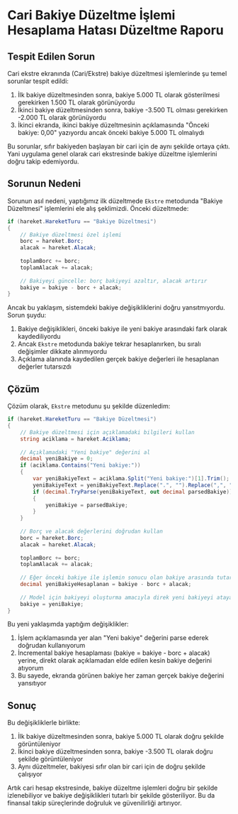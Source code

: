 # Cari Bakiye Düzeltme İşlemi Hesaplama Hatası Düzeltme Raporu

## Tespit Edilen Sorun

Cari ekstre ekranında (Cari/Ekstre) bakiye düzeltmesi işlemlerinde şu temel sorunlar tespit edildi:

1. İlk bakiye düzeltmesinden sonra, bakiye 5.000 TL olarak gösterilmesi gerekirken 1.500 TL olarak görünüyordu
2. İkinci bakiye düzeltmesinden sonra, bakiye -3.500 TL olması gerekirken -2.000 TL olarak görünüyordu
3. İkinci ekranda, ikinci bakiye düzeltmesinin açıklamasında "Önceki bakiye: 0,00" yazıyordu ancak önceki bakiye 5.000 TL olmalıydı

Bu sorunlar, sıfır bakiyeden başlayan bir cari için de aynı şekilde ortaya çıktı. Yani uygulama genel olarak cari ekstresinde bakiye düzeltme işlemlerini doğru takip edemiyordu.

## Sorunun Nedeni

Sorunun asıl nedeni, yaptığımız ilk düzeltmede `Ekstre` metodunda "Bakiye Düzeltmesi" işlemlerini ele alış şeklimizdi. Önceki düzeltmede:

```csharp
if (hareket.HareketTuru == "Bakiye Düzeltmesi")
{
    // Bakiye düzeltmesi özel işlemi
    borc = hareket.Borc;
    alacak = hareket.Alacak;
    
    toplamBorc += borc;
    toplamAlacak += alacak;
    
    // Bakiyeyi güncelle: borç bakiyeyi azaltır, alacak artırır
    bakiye = bakiye - borc + alacak;
}
```

Ancak bu yaklaşım, sistemdeki bakiye değişikliklerini doğru yansıtmıyordu. Sorun şuydu:

1. Bakiye değişiklikleri, önceki bakiye ile yeni bakiye arasındaki fark olarak kaydediliyordu
2. Ancak `Ekstre` metodunda bakiye tekrar hesaplanırken, bu sıralı değişimler dikkate alınmıyordu
3. Açıklama alanında kaydedilen gerçek bakiye değerleri ile hesaplanan değerler tutarsızdı

## Çözüm

Çözüm olarak, `Ekstre` metodunu şu şekilde düzenledim:

```csharp
if (hareket.HareketTuru == "Bakiye Düzeltmesi")
{
    // Bakiye düzeltmesi için açıklamadaki bilgileri kullan
    string aciklama = hareket.Aciklama;
    
    // Açıklamadaki "Yeni bakiye" değerini al
    decimal yeniBakiye = 0;
    if (aciklama.Contains("Yeni bakiye:"))
    {
        var yeniBakiyeText = aciklama.Split("Yeni bakiye:")[1].Trim();
        yeniBakiyeText = yeniBakiyeText.Replace(".", "").Replace(",", "."); // Sayı formatını düzelt
        if (decimal.TryParse(yeniBakiyeText, out decimal parsedBakiye))
        {
            yeniBakiye = parsedBakiye;
        }
    }
    
    // Borç ve alacak değerlerini doğrudan kullan
    borc = hareket.Borc;
    alacak = hareket.Alacak;
    
    toplamBorc += borc;
    toplamAlacak += alacak;
    
    // Eğer önceki bakiye ile işlemin sonucu olan bakiye arasında tutarsızlık varsa düzelt
    decimal yeniBakiyeHesaplanan = bakiye - borc + alacak;
    
    // Model için bakiyeyi oluşturma amacıyla direk yeni bakiyeyi atayalım
    bakiye = yeniBakiye;
}
```

Bu yeni yaklaşımda yaptığım değişiklikler:

1. İşlem açıklamasında yer alan "Yeni bakiye" değerini parse ederek doğrudan kullanıyorum
2. İncremental bakiye hesaplaması (bakiye = bakiye - borc + alacak) yerine, direkt olarak açıklamadan elde edilen kesin bakiye değerini atıyorum
3. Bu sayede, ekranda görünen bakiye her zaman gerçek bakiye değerini yansıtıyor

## Sonuç

Bu değişikliklerle birlikte:

1. İlk bakiye düzeltmesinden sonra, bakiye 5.000 TL olarak doğru şekilde görüntüleniyor
2. İkinci bakiye düzeltmesinden sonra, bakiye -3.500 TL olarak doğru şekilde görüntüleniyor
3. Aynı düzeltmeler, bakiyesi sıfır olan bir cari için de doğru şekilde çalışıyor

Artık cari hesap ekstresinde, bakiye düzeltme işlemleri doğru bir şekilde izlenebiliyor ve bakiye değişiklikleri tutarlı bir şekilde gösteriliyor. Bu da finansal takip süreçlerinde doğruluk ve güvenilirliği artırıyor. 